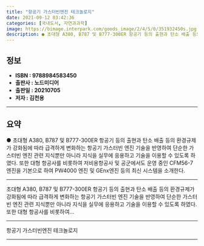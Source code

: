 ```yaml
---
title: "항공기 가스터빈엔진 테크놀로지"
date: 2021-09-12 03:42:36
categories: [국내도서, 자연과과학]
image: https://bimage.interpark.com/goods_image/2/4/5/0/351932450s.jpg
description: ● 초대형 A380, B787 및 B777-300ER 항공기 등의 출현과 탄소 배출 등의 환경규제가 강화됨에 따라 급격하게 변화하는 항공기 가스터빈 엔진 기술을 반영하여 단순한 가스터빈 엔진 관련 지식뿐만 아니라 지식을 실무에 응용하고 기술을 이용할 수 있도록 하였다. 또한 대형 항공
---
```


## **정보**

- **ISBN : 9788984583450**
- **출판사 : 노드미디어**
- **출판일 : 20210705**
- **저자 : 김천용**

------



## **요약**

●  초대형 A380, B787 및 B777-300ER 항공기 등의 출현과 탄소 배출 등의 환경규제가 강화됨에 따라 급격하게 변화하는 항공기 가스터빈 엔진 기술을 반영하여 단순한 가스터빈 엔진 관련 지식뿐만 아니라 지식을 실무에 응용하고 기술을 이용할 수 있도록 하였다. 또한 대형 항공사를 비롯하여 저비용항공사 및 공군에서도 운영 중인 CFM56-7엔진을 기본으로 하여 PW4000 엔진 및 GEnx엔진 등의 최신 시스템을 소개한다.

------

초대형 A380, B787 및 B777-300ER 항공기 등의 출현과 탄소 배출 등의 환경규제가 강화됨에 따라 급격하게 변화하는 항공기 가스터빈 엔진 기술을 반영하여 단순한 가스터빈 엔진 관련 지식뿐만 아니라 지식을 실무에 응용하고 기술을 이용할 수 있도록 하였다. 또한 대형 항공사를 비롯하여... 

------


항공기 가스터빈엔진 테크놀로지 

------


